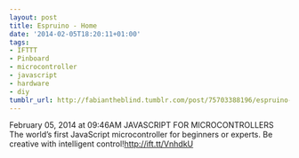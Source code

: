 ```yaml
---
layout: post
title: Espruino - Home
date: '2014-02-05T18:20:11+01:00'
tags:
- IFTTT
- Pinboard
- microcontroller
- javascript
- hardware
- diy
tumblr_url: http://fabiantheblind.tumblr.com/post/75703388196/espruino-home
---
```

February 05, 2014 at 09:46AM
JAVASCRIPT FOR MICROCONTROLLERS
The world’s first JavaScript microcontroller for beginners or experts. Be creative with intelligent control!http://ift.tt/VnhdkU
